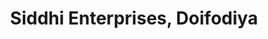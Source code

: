 ---
title: "Siddhi Enterprises, Doifodiya"
url: /burhanpur/siddhi-enterprises-doifodiya/
shop: Elektronik
---